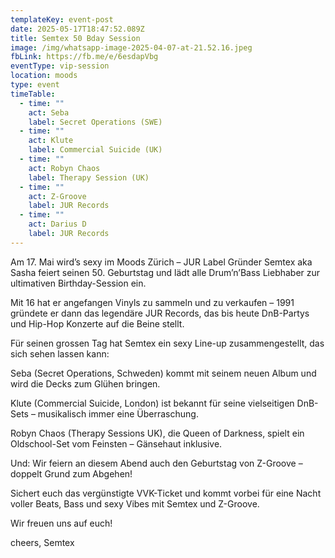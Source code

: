 ```yaml
---
templateKey: event-post
date: 2025-05-17T18:47:52.089Z
title: Semtex 50 Bday Session
image: /img/whatsapp-image-2025-04-07-at-21.52.16.jpeg
fbLink: https://fb.me/e/6esdapVbg
eventType: vip-session
location: moods
type: event
timeTable:
  - time: ""
    act: Seba
    label: Secret Operations (SWE)
  - time: ""
    act: Klute
    label: Commercial Suicide (UK)
  - time: ""
    act: Robyn Chaos
    label: Therapy Session (UK)
  - time: ""
    act: Z-Groove
    label: JUR Records
  - time: ""
    act: Darius D
    label: JUR Records
---
```

Am 17. Mai wird’s sexy im Moods Zürich – JUR Label Gründer Semtex aka Sasha feiert seinen 50. Geburtstag und lädt alle Drum’n’Bass Liebhaber zur ultimativen Birthday-Session ein.

Mit 16 hat er angefangen Vinyls zu sammeln und zu verkaufen – 1991 gründete er dann das legendäre JUR Records, das bis heute DnB-Partys und Hip-Hop Konzerte auf die Beine stellt.

Für seinen grossen Tag hat Semtex ein sexy Line-up zusammengestellt, das sich sehen lassen kann:

Seba (Secret Operations, Schweden) kommt mit seinem neuen Album und wird die Decks zum Glühen bringen.

Klute (Commercial Suicide, London) ist bekannt für seine vielseitigen DnB-Sets – musikalisch immer eine Überraschung.

Robyn Chaos (Therapy Sessions UK), die Queen of Darkness, spielt ein Oldschool-Set vom Feinsten – Gänsehaut inklusive.

Und: Wir feiern an diesem Abend auch den Geburtstag von Z-Groove – doppelt Grund zum Abgehen!

Sichert euch das vergünstigte VVK-Ticket und kommt vorbei für eine Nacht voller Beats, Bass und sexy Vibes mit Semtex und Z-Groove.

Wir freuen uns auf euch!

cheers, Semtex